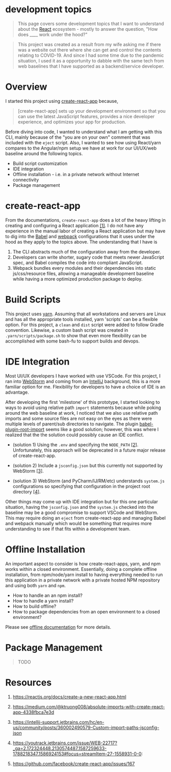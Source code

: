 # development topics

> This page covers some development topics that I want to understand about the [React](https://reactjs.org/) ecosystem - mostly to answer the question, "How does ____ work under the hood?"

> This project was created as a result from my wife asking me if there was a website out there where she can get and control the contents relating to COVID-19. And since I had some time due to the pandemic situation, I used it as a opportunity to dabble with the same tech from web baselines that I have supported as a backend/service developer. 

# Overview

I started this project using [create-react-app](https://reactjs.org/docs/create-a-new-react-app.html) because,

> [create-react-app] sets up your development environment so that you can use the latest JavaScript features, provides a nice developer experience, and optimizes your app for production.

Before diving into code, I wanted to understand what I am getting with this CLI, mainly because of the "you are on your own" comment that was included with the `eject` script. Also, I wanted to see how using React/yarn compares to the Angular/npm setup we have at work for our UI/UX/web baseline around the following topics.

- Build script customization 
- IDE integration
- Offline installation - i.e. in a private network without Internet connectivity
- Package management

# create-react-app

From the documentations, `create-react-app` does a lot of the heavy lifting in creating and configuring a React application [[1]](https://reactjs.org/docs/create-a-new-react-app.html). I do not have any experience in the manual labor of creating a React application but may have to dig into the [Babel](https://babeljs.io/) and [webpack](https://webpack.js.org/) configurations that it uses under the hood as they apply to the topics above. The understanding that I have is 

1. The CLI abstracts much of the configuration away from the developer.
2. Developers can write shorter, sugary code that meets newer JavaScript spec, and Babel compiles the code into compliant JavaScript.
3. Webpack bundles every modules and their dependencies into static js/css/resource files, allowing a manageable development baseline while having a more optimized production package to deploy.

# Build Scripts

This project uses [yarn](https://yarnpkg.com/). Assuming that all workstations and servers are Linux and has all the appropriate tools installed, yarn 'scripts' can be a flexible option. For this project, a `clean` and `dist` script were added to follow Gradle convention. Likewise, a custom bash script was created in `.yarn/scripts/package.sh` to show that even more flexibility can be accomplished with some bash-fu to support builds and devops.

# IDE Integration

Most UI/UX developers I have worked with use VSCode. For this project, I ran into [WebStorm](https://www.jetbrains.com/webstorm/) and coming from an [IntelliJ](https://www.jetbrains.com/idea/) background, this is a more familiar option for me. Flexibility for developers to have a choice of IDE is an advantage.

After developing the first 'milestone' of this prototype, I started looking to ways to avoid using relative path `import` statements because while poking around the web baseline at work, I noticed that we also use relative path imports and some source files are not easy on the eyes as there were multiple levels of parent/sub directories to navigate. The plugin [babel-plugin-root-import](https://github.com/entwicklerstube/babel-plugin-root-import) seems like a good solution; however, this was where I realized that the the solution could possibly cause an IDE conflict. 

- (solution 1) Using the `.env` and specifying the `NODE_PATH` [[2]](https://reactjs.org/docs/create-a-new-react-app.html). Unfortunately, this approach will be deprecated in a future major release of create-react-app.
 
- (solution 2) Include a `jsconfig.json` but this currently not supported by WebStorm [[3]](https://intellij-support.jetbrains.com/hc/en-us/community/posts/360002490579-Custom-import-paths-jsconfig-json).

- (solution 3) WebStorm (and PyCharm/IJ/RM/etc) understands `system.js` configurations so specifying that configuration in the project root directory [[4]](https://youtrack.jetbrains.com/issue/WEB-22717?_ga=2.172324448.2130574487.1587259633-1788218347.1586924153#focus=streamItem-27-1558931-0-0:).

Other things may come up with IDE integration but for this one particular situation, having the `jsconfig.json` and the `system.js` checked into the baseline may be a good compromise to support VSCode and WebStorm. This may require doing an `eject` from create-react-app and managing Babel and webpack manually which would be something that requires more understanding to see if that fits within a development team.

# Offline Installation

An important aspect to consider is how create-react-apps, yarn, and npm works within a closed environment. Essentially, doing a complete offline installation, from npm/node/yarn install to having everything needed to run this application in a private network with a private hosted NPM repository and using both `yarn` and `npm`.

- How to handle an an npm install?
- How to handle a yarn install?
- How to build offline?
- How to package dependencies from an open environment to a closed environment?

Please see [offline documentation](offline/README.md) for more details.

# Package Management

> TODO

# Resources

1. https://reactjs.org/docs/create-a-new-react-app.html

2. https://medium.com/@ktruong008/absolute-imports-with-create-react-app-4338fbca7e3d

3. https://intellij-support.jetbrains.com/hc/en-us/community/posts/360002490579-Custom-import-paths-jsconfig-json

4. https://youtrack.jetbrains.com/issue/WEB-22717?_ga=2.172324448.2130574487.1587259633-1788218347.1586924153#focus=streamItem-27-1558931-0-0:

5. https://github.com/facebook/create-react-app/issues/167